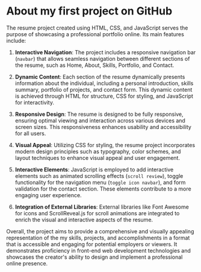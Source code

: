 # About my first project on GitHub
The resume project created using HTML, CSS, and JavaScript serves the purpose of showcasing a professional portfolio online. Its main features include:

1. **Interactive Navigation**: The project includes a responsive navigation bar (`navbar`) that allows seamless navigation between different sections of the resume, such as Home, About, Skills, Portfolio, and Contact.

2. **Dynamic Content**: Each section of the resume dynamically presents information about the individual, including a personal introduction, skills summary, portfolio of projects, and contact form. This dynamic content is achieved through HTML for structure, CSS for styling, and JavaScript for interactivity.

3. **Responsive Design**: The resume is designed to be fully responsive, ensuring optimal viewing and interaction across various devices and screen sizes. This responsiveness enhances usability and accessibility for all users.

4. **Visual Appeal**: Utilizing CSS for styling, the resume project incorporates modern design principles such as typography, color schemes, and layout techniques to enhance visual appeal and user engagement.

5. **Interactive Elements**: JavaScript is employed to add interactive elements such as animated scrolling effects (`scroll review`), toggle functionality for the navigation menu (`toggle icon navbar`), and form validation for the contact section. These elements contribute to a more engaging user experience.

6. **Integration of External Libraries**: External libraries like Font Awesome for icons and ScrollReveal.js for scroll animations are integrated to enrich the visual and interactive aspects of the resume.

Overall, the project aims to provide a comprehensive and visually appealing representation of the my skills, projects, and accomplishments in a format that is accessible and engaging for potential employers or viewers. It demonstrates proficiency in front-end web development technologies and showcases the creator's ability to design and implement a professional online presence.
